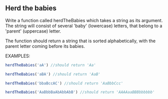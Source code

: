 ## Herd the babies

Write a function called herdTheBabies which takes a string as its argument. The string will consist of several 'baby' (lowercase) letters, that belong to a 'parent' (uppercase) letter. 

The function should return a string that is sorted alphabetically, with the parent letter coming before its babies. 

EXAMPLES: 

```javascript
herdTheBabies('aA') //should return 'Aa'
```


```javascript
herdTheBabies('aBA') //should return 'AaB'
```


```javascript
herdTheBabies('bbaBccAC') //should return 'AaBbbCcc'
```

```javascript
herdTheBabies('AaBbbBaAbAbbAbB') //should return 'AAAAaaBBBbbbbbb'
```